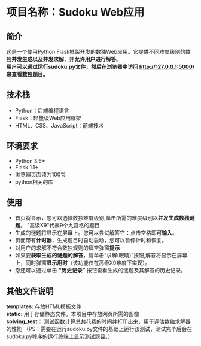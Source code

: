 # 项目名称：Sudoku Web应用

## 简介

这是一个使用Python Flask框架开发的数独Web应用。它提供不同难度级别的数独**并发生成以及并发求解**，并**允许用户进行解答**。  
**用户可以通过运行sudoku.py文件，然后在浏览器中访问 http://127.0.0.1:5000/ 来查看数独题目。**

## 技术栈

- Python：后端编程语言
- Flask：轻量级Web应用框架
- HTML、CSS、JavaScript：前端技术


## 环境要求

- Python 3.6+
- Flask 1.1+
- 浏览器页面须为100%
- python相关的库

## 使用
- 首页将显示，您可以选择数独难度级别,单击所需的难度级别以**并发生成数独谜题**。
  "高级X9"代表9个九宫格的题目     
- 生成的谜题将显示在屏幕上。您可以尝试解答它：点击空格即可**输入**。
- 页面带有**计时器**，生成题目时自动启动，您可以暂停计时和恢复。
- 对用户的求解不符合数独规则的填空弹窗**提示**   
- 如果要**获取生成的谜题的解答**，请单击“求解(眼睛)”按钮,解答将显示在屏幕上，同时弹窗**显示用时**（该功能仅在高级X9难度下实现）。  
- 您还可以通过单击 **“历史记录”** 按钮查看生成的谜题及其解答的历史记录。  

  
## 其他文件说明
**templates:** 存放HTML模板文件  
**static:** 用于存储静态文件，本项目中存放网页所需的图像  
**solving_test：** 测试函数计算总共花费的时间并打印出来，用于评估数独求解器的性能  （PS：需要在运行sudoku.py文件的基础上运行该测试，测试完毕后会在sudoku.py程序的运行终端上显示测试题目。）


